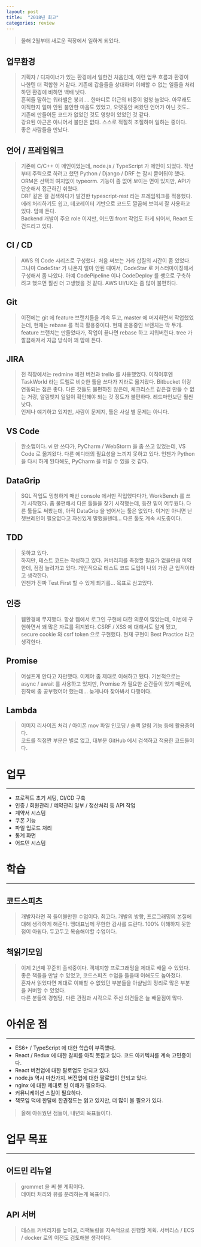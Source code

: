 ```yaml
---
layout: post
title:  "2018년 회고"
categories: review
---
```


> 올해 2월부터 새로운 직장에서 일하게 되었다.

## 업무환경

> 기획자 / 디자이너가 있는 환경에서 일한건 처음인데, 이런 업무 흐름과 환경이 나한텐 더 적합한 거 같다. 기존에 갑을들을 상대하며 이해할 수 없는 일들을 처리하던 환경에 비하면 백배 낫다.   
흔히들 말하는 워라밸은 붕괴.... 한마디로 야근의 비중이 엄청 늘었다. 아무래도 이직한지 얼마 안된 불안한 마음도 있었고, 오랫동안 써왔던 언어가 아닌 것도.. 기존에 만들어둔 코드가 없었던 것도 영향이 있었던 것 같다.   
> 강요된 야근은 아니어서 불만은 없다. 스스로 적절히 조절하며 일하는 중이다.    
> 좋은 사람들을 만났다.

## 언어 / 프레임워크

> 기존에 C/C++ 이 메인이었는데, node.js / TypeScript 가 메인이 되었다. 작년부터 주력으로 하려고 했던 Python / Django / DRF 는 잠시 묻어둬야 했다.   
> ORM은 선택의 여지없이 typeorm. 기능이 좀 없어 보이는 면이 있지만, API가 단순해서 접근하긴 쉬웠다.   
> DRF 같은 걸 검색하다가 발견한 typescript-rest 라는 프레임워크를 적용했다. 에러 처리하기도 쉽고, 데코레이터 기반으로 코드도 깔끔해 보여서 잘 사용하고 있다. 맘에 든다.   
> Backend 개발이 주요 role 이지만, 어드민 front 작업도 하게 되어서, React 도 건드리고 있다.

## CI / CD

> AWS 의 Code 시리즈로 구성했다. 처음 써보는 거라 삽질의 시간이 좀 있었다. 그나마 CodeStar 가 나온지 얼마 안된 때여서, CodeStar 로 커스터마이징해서 구성해서 좀 나았다. 아예 CodePipeline 이나 CodeDeploy 를 쌩으로 구축하려고 했으면 훨씬 더 고생했을 것 같다. AWS UI/UX는 좀 많이 불편하다.

## Git

> 이전에는 git 에 feature 브랜치들을 계속 두고, master 에 머지하면서 작업했었는데, 현재는 rebase 를 적극 활용중이다. 현재 운용중인 브랜치는 딱 두개. feature 브랜치는 만들었다가, 작업이 끝나면 rebase 하고 지워버린다. tree 가 깔끔해져서 지금 방식이 꽤 맘에 든다.

## JIRA

> 전 직장에서는 redmine 예전 버전과 trello 를 사용했었다. 이직이후엔 TaskWorld 라는 트렐로 비슷한 툴을 쓰다가 지라로 옮겨왔다. Bitbucket 이랑 연동되는 점은 좋다. 다른 것들도 불편하진 않은데, 체크리스트 같은걸 만들 수 없는 거랑, 알림뱃지 일일이 확인해야 되는 것 정도가 불편하다. 레드마인보단 훨씬 낫다.   
> 언제나 얘기하고 있지만, 사람이 문제지, 툴은 사실 별 문제는 아니다.

## VS Code

> 완소앱이다. vi 만 쓰다가, PyCharm / WebStorm 을 좀 쓰고 있었는데, VS Code 로 옮겨왔다. 다른 에디터의 필요성을 느끼지 못하고 있다. 언젠가 Python 을 다시 하게 된다해도, PyCharm 을 버릴 수 있을 것 같다.

## DataGrip

> SQL 작업도 멍청하게 매번 console 에서만 작업했다다가, WorkBench 를 쓰기 시작했다. 좀 불편해서 다른 툴들을 찾기 시작했는데, 등잔 밑이 어두웠다. 다른 툴들도 써봤는데, 아직 DataGrip 을 넘어서는 툴은 없었다. 이거만 아니면 난 젯브레인이 필요없다고 자신있게 말했을텐데... 다른 툴도 계속 시도중이다.

## TDD

> 못하고 있다.   
하지만, 테스트 코드는 작성하고 있다. 커버리지를 측정할 필요가 없을만큼 미약한데, 점점 늘려가고 있다. 개인적으로 테스트 코드 도입이 나의 가장 큰 업적이라고 생각한다.   
> 언젠가 진짜 Test First 할 수 있게 되기를... 목표로 삼고있다.

## 인증

> 웹환경에 무지했다. 항상 웹에서 로그인 구현에 대한 의문이 많았는데, 이번에 구현하면서 꽤 많은 자료를 뒤져봤다. CSRF / XSS 에 대해서도 알게 됐고, secure cookie 와 csrf token 으로 구현했다. 현재 구현이 Best Practice 라고 생각한다.

## Promise

> 어설프게 안다고 자만했다. 이제야 좀 제대로 이해하고 됐다. 기본적으로는 async / await 를 사용하고 있지만, Promise 가 필요한 순간들이 있기 때문에, 진작에 좀 공부했어야 했는데... 늦게나마 찾아봐서 다행이다.

## Lambda

> 이미지 리사이즈 처리 / 아이폰 mov 파일 인코딩 / 슬랙 알림 기능 등에 활용중이다.   
> 코드를 직접짠 부분은 별로 없고, 대부분 GitHub 에서 검색하고 적용한 코드들이다.

# 업무

---

- 프로젝트 초기 세팅, CI/CD 구축
- 인증 / 회원관리 / 예약관리 일부 / 정산처리 등 API 작업
- 계약서 시스템
- 쿠폰 기능
- 파일 업로드 처리
- 통계 화면
- 어드민 시스템

# 학습

---

## 코드스피츠

> 개발자라면 꼭 들어볼만한 수업이다. 최고다. 개발의 방향, 프로그래밍의 본질에 대해 생각하게 해준다. 맹대표님께 무한한 감사를 드린다. 100% 이해하지 못한 점이 아쉽다. 두고두고 복습해야할 수업이다.

## 책읽기모임

> 이제 2년째 꾸준히 출석중이다. 객체지향 프로그래밍을 제대로 배울 수 있었다.   
> 좋은 책들을 만날 수 있었고, 코드스피츠 수업을 들을때 이해도도 높아졌다.    
> 혼자서 읽었다면 제대로 이해할 수 없었던 부분들을 아샬님의 정리로 많은 부분을 커버할 수 있었다.    
다른 분들의 경험담, 다른 관점과 시각으로 주신 의견들은 늘 배울점이 많다.

# 아쉬운 점

---

- ES6+ / TypeScript 에 대한 학습이 부족했다.
- React / Redux 에 대한 갈피를 아직 못잡고 있다. 코드 아키텍처를 계속 고민중이다.
- React 버전업에 대한 팔로업도 안되고 있다.
- node.js 역시 마찬가지. 버전업에 대한 팔로업이 안되고 있다.
- nginx 에 대한 제대로 된 이해가 필요하다.
- 커뮤니케이션 스킬이 필요하다.
- 책모임 덕에 한달에 한권정도는 읽고 있지만, 더 많이 볼 필요가 있다.

> 올해 아쉬웠던 점들이, 내년의 목표들이다.

# 업무 목표

---

## 어드민 리뉴얼

> grommet 을 써 볼 계획이다.   
> 데이터 처리와 뷰를 분리하는게 목표이다.

## API 서버

> 테스트 커버리지를 높이고, 리팩토링을 지속적으로 진행할 계획.
> 서버리스 / ECS / docker 로의 이전도 검토해볼 생각이다.